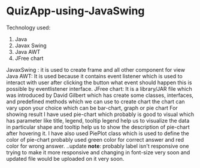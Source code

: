# QuizApp-using-JavaSwing
Technology used:
1. Java
2. Javax Swing
3. Java AWT
4. JFree chart

JavaxSwing : it is used to create frame and all other component for view 
Java AWT: It is used because it contains event listener which is used to interact with user after clicking the button what event should happen this is possible by eventlistener interface.
JFree chart: It is a library/JAR file which was introduced by David Gilbert which has create some classes, interfaces, and predefined methods which we can use to create chart the chart can vary upon your choice which can be bar-chart, graph or pie chart
For showing result I have used pie-chart which probably is good to visual which has parameter like title, legend, tooltip legend help us to visualize the data in particular shape and tooltip help us to show the description of pie-chart after hovering it.
I have also used PiePlot class which is used to define the color of pie-chart probably used green color for correct answer and red color for wrong answer.
..update **note**: probably label isn't responsive one trying to make it more responsive and changing in font-size very soon and updated file would be uploaded on it very soon.
